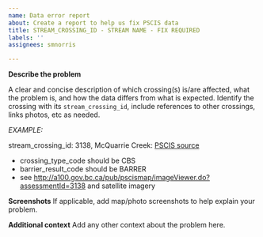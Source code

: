 ```yaml
---
name: Data error report
about: Create a report to help us fix PSCIS data
title: STREAM_CROSSING_ID - STREAM NAME - FIX REQUIRED
labels: ''
assignees: smnorris

---
```


**Describe the problem**

A clear and concise description of which crossing(s) is/are affected, what the problem is, and how the data differs from what is expected.
Identify the crossing with its `stream_crossing_id`, include references to other crossings, links photos, etc as needed. 

*EXAMPLE:*

stream_crossing_id: 3138, McQuarrie Creek: [PSCIS source](https://openmaps.gov.bc.ca/geo/pub/wfs?service=WFS&version=2.0.0&request=GetFeature&typeName=WHSE_FISH.PSCIS_ASSESSMENT_SVW&outputFormat=json&SRSNAME=epsg%3A4326&CQL_FILTER=STREAM_CROSSING_ID%3D3318)

- crossing_type_code should be CBS
- barrier_result_code should be BARRER 
- see http://a100.gov.bc.ca/pub/pscismap/imageViewer.do?assessmentId=3138 and satellite imagery

**Screenshots**
If applicable, add map/photo screenshots to help explain your problem.

**Additional context**
Add any other context about the problem here.
